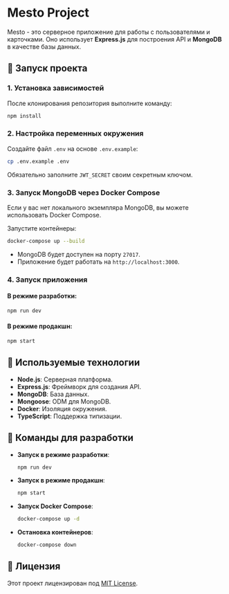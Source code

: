 # Mesto Project

Mesto - это серверное приложение для работы с пользователями и карточками. Оно использует **Express.js** для построения API и **MongoDB** в качестве базы данных.

## 🚀 Запуск проекта

### 1. Установка зависимостей

После клонирования репозитория выполните команду:

```bash
npm install
```

### 2. Настройка переменных окружения

Создайте файл `.env` на основе `.env.example`:

```bash
cp .env.example .env
```

Обязательно заполните `JWT_SECRET` своим секретным ключом.

### 3. Запуск MongoDB через Docker Compose

Если у вас нет локального экземпляра MongoDB, вы можете использовать Docker Compose.

Запустите контейнеры:

```bash
docker-compose up --build
```

- MongoDB будет доступен на порту `27017`.
- Приложение будет работать на `http://localhost:3000`.

### 4. Запуск приложения

#### В режиме разработки:

```bash
npm run dev
```

#### В режиме продакшн:

```bash
npm start
```

## 🔧 Используемые технологии

- **Node.js**: Серверная платформа.
- **Express.js**: Фреймворк для создания API.
- **MongoDB**: База данных.
- **Mongoose**: ODM для MongoDB.
- **Docker**: Изоляция окружения.
- **TypeScript**: Поддержка типизации.

## 🏩 Команды для разработки

- **Запуск в режиме разработки**:

  ```bash
  npm run dev
  ```

- **Запуск в режиме продакшн**:

  ```bash
  npm start
  ```

- **Запуск Docker Compose**:

  ```bash
  docker-compose up -d
  ```

- **Остановка контейнеров**:
  ```bash
  docker-compose down
  ```

## 📜 Лицензия

Этот проект лицензирован под [MIT License](LICENSE).
